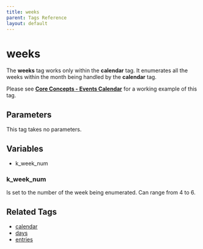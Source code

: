 ```yaml
---
title: weeks
parent: Tags Reference
layout: default
---
```


# weeks

The **weeks** tag works only within the **calendar** tag. It enumerates all the weeks within the month being handled by the **calendar** tag.

Please see [**Core Concepts - Events Calendar**](../../concepts/events-calendar.html) for a working example of this tag.

## Parameters

This tag takes no parameters.

## Variables

*   k\_week\_num

### k_week_num

Is set to the number of the week being enumerated. Can range from 4 to 6\.

## Related Tags

*   [calendar](./calendar.html)
*   [days](./days.html)
*   [entries](./entries.html)

